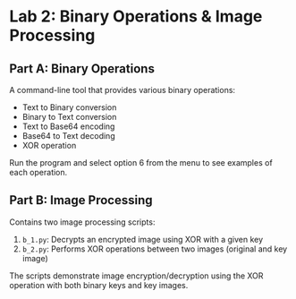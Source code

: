 # Lab 2: Binary Operations & Image Processing

## Part A: Binary Operations

A command-line tool that provides various binary operations:

- Text to Binary conversion
- Binary to Text conversion
- Text to Base64 encoding
- Base64 to Text decoding
- XOR operation

Run the program and select option 6 from the menu to see examples of each operation.

## Part B: Image Processing

Contains two image processing scripts:

1. `b_1.py`: Decrypts an encrypted image using XOR with a given key
2. `b_2.py`: Performs XOR operations between two images (original and key image)

The scripts demonstrate image encryption/decryption using the XOR operation with both binary keys and key images.
